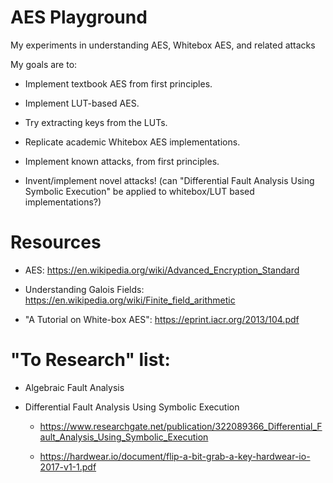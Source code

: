 # AES Playground

My experiments in understanding AES, Whitebox AES, and related attacks

My goals are to:

- Implement textbook AES from first principles.

- Implement LUT-based AES.

- Try extracting keys from the LUTs.

- Replicate academic Whitebox AES implementations.

- Implement known attacks, from first principles.

- Invent/implement novel attacks! (can "Differential Fault Analysis Using Symbolic Execution" be applied to whitebox/LUT based implementations?)

# Resources

- AES: https://en.wikipedia.org/wiki/Advanced_Encryption_Standard

- Understanding Galois Fields: https://en.wikipedia.org/wiki/Finite_field_arithmetic

- "A Tutorial on White-box AES": https://eprint.iacr.org/2013/104.pdf

# "To Research" list:

- Algebraic Fault Analysis

- Differential Fault Analysis Using Symbolic Execution

    - https://www.researchgate.net/publication/322089366_Differential_Fault_Analysis_Using_Symbolic_Execution

    - https://hardwear.io/document/flip-a-bit-grab-a-key-hardwear-io-2017-v1-1.pdf
